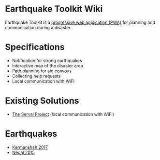 # Earthquake Toolkit Wiki

Earthquake Toolkit is a [progressive web application (PWA)](https://developers.google.com/web/progressive-web-apps/) for planning and communication during a disaster.

# Specifications
- Notification for strong earthquakes
- Interactive map of the disaster area
- Path planning for aid convoys
- Collecting help requests
- Local communication with WiFi

# Existing Solutions
- [The Serval Project](http://servalproject.org/) (local communication with WiFi)

# Earthquakes
- [Kermanshah 2017](Kermanshah2017.md)
- [Nepal 2015](Nepal2015.md)
